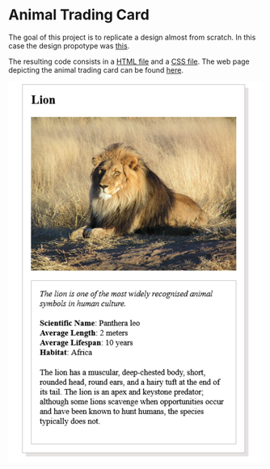 # Animal Trading Card

The goal of this project is to replicate a design almost from scratch. In this case the design propotype was [this](https://github.com/pfrazao/udacity-introduction-to-programming/blob/main/02%20CSS/design-prototype.png).

The resulting code consists in a [HTML file](https://github.com/pfrazao/udacity-introduction-to-programming/blob/main/02%20CSS/card.html) and a [CSS file](https://github.com/pfrazao/udacity-introduction-to-programming/blob/main/02%20CSS/styles.css). The web page depicting the animal trading card can be found [here](https://introduction-to-programming.netlify.app/simple_html/notes.html).

[![alt text](https://github.com/pfrazao/udacity-introduction-to-programming/blob/main/02%20CSS/animal_trading_card.jpg)](https://introduction-to-programming.netlify.app/simple_html/notes.html)
